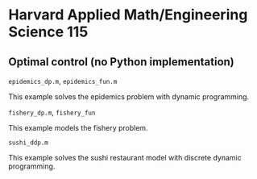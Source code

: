 # Harvard Applied Math/Engineering Science 115

## Optimal control (no Python implementation)

`epidemics_dp.m`, `epidemics_fun.m`

This example solves the epidemics problem with dynamic programming.

`fishery_dp.m`, `fishery_fun`

This example models the fishery problem.

`sushi_ddp.m`

This example solves the sushi restaurant model with discrete dynamic programming.